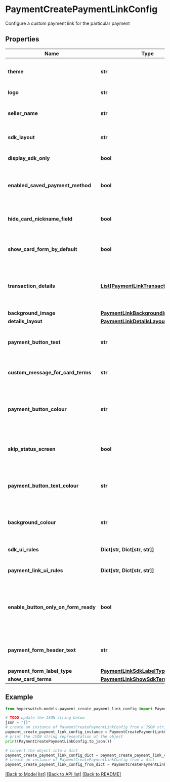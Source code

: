 # PaymentCreatePaymentLinkConfig

Configure a custom payment link for the particular payment

## Properties

Name | Type | Description | Notes
------------ | ------------- | ------------- | -------------
**theme** | **str** | custom theme for the payment link | [optional] 
**logo** | **str** | merchant display logo | [optional] 
**seller_name** | **str** | Custom merchant name for payment link | [optional] 
**sdk_layout** | **str** | Custom layout for sdk | [optional] 
**display_sdk_only** | **bool** | Display only the sdk for payment link | [optional] [default to False]
**enabled_saved_payment_method** | **bool** | Enable saved payment method option for payment link | [optional] [default to False]
**hide_card_nickname_field** | **bool** | Hide card nickname field option for payment link | [optional] [default to False]
**show_card_form_by_default** | **bool** | Show card form by default for payment link | [optional] [default to True]
**transaction_details** | [**List[PaymentLinkTransactionDetails]**](PaymentLinkTransactionDetails.md) | Dynamic details related to merchant to be rendered in payment link | [optional] 
**background_image** | [**PaymentLinkBackgroundImageConfig**](PaymentLinkBackgroundImageConfig.md) |  | [optional] 
**details_layout** | [**PaymentLinkDetailsLayout**](PaymentLinkDetailsLayout.md) |  | [optional] 
**payment_button_text** | **str** | Text for payment link&#39;s handle confirm button | [optional] 
**custom_message_for_card_terms** | **str** | Text for customizing message for card terms | [optional] 
**payment_button_colour** | **str** | Custom background colour for payment link&#39;s handle confirm button | [optional] 
**skip_status_screen** | **bool** | Skip the status screen after payment completion | [optional] 
**payment_button_text_colour** | **str** | Custom text colour for payment link&#39;s handle confirm button | [optional] 
**background_colour** | **str** | Custom background colour for the payment link | [optional] 
**sdk_ui_rules** | **Dict[str, Dict[str, str]]** | SDK configuration rules | [optional] 
**payment_link_ui_rules** | **Dict[str, Dict[str, str]]** | Payment link configuration rules | [optional] 
**enable_button_only_on_form_ready** | **bool** | Flag to enable the button only when the payment form is ready for submission | [optional] 
**payment_form_header_text** | **str** | Optional header for the SDK&#39;s payment form | [optional] 
**payment_form_label_type** | [**PaymentLinkSdkLabelType**](PaymentLinkSdkLabelType.md) |  | [optional] 
**show_card_terms** | [**PaymentLinkShowSdkTerms**](PaymentLinkShowSdkTerms.md) |  | [optional] 

## Example

```python
from hyperswitch.models.payment_create_payment_link_config import PaymentCreatePaymentLinkConfig

# TODO update the JSON string below
json = "{}"
# create an instance of PaymentCreatePaymentLinkConfig from a JSON string
payment_create_payment_link_config_instance = PaymentCreatePaymentLinkConfig.from_json(json)
# print the JSON string representation of the object
print(PaymentCreatePaymentLinkConfig.to_json())

# convert the object into a dict
payment_create_payment_link_config_dict = payment_create_payment_link_config_instance.to_dict()
# create an instance of PaymentCreatePaymentLinkConfig from a dict
payment_create_payment_link_config_from_dict = PaymentCreatePaymentLinkConfig.from_dict(payment_create_payment_link_config_dict)
```
[[Back to Model list]](../README.md#documentation-for-models) [[Back to API list]](../README.md#documentation-for-api-endpoints) [[Back to README]](../README.md)


